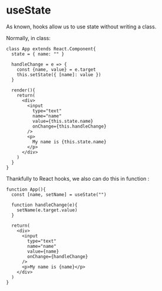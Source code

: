 # useState

As known, hooks allow us to use state without writing a class.

Normally, in class:

    class App extends React.Component{
      state = { name: "" }
      
      handleChange = e => {
        const {name, value} = e.target
        this.setState({ [name]: value })
      }
      
      render(){
        return(
          <div>
            <input 
              type="text"
              name="name"
              value={this.state.name}
              onChange={this.handleChange}
            />
            <p>
              My name is {this.state.name}
            </p>
          </div>
        )
      }
    }
    
Thankfully to React hooks, we also can do this in function :
    
    function App(){
      const [name, setName] = useState("")
      
      function handleChange(e){
        setName(e.target.value)
      }
      
      return(
        <div>
          <input 
            type="text"
            name="name"
            value={name}
            onChange={handleChange}
          />
          <p>My name is {name}</p>
        </div>
      )
    }